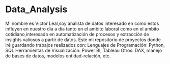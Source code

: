 # Data_Analysis
Mi nombre es Victor Leal,soy analista de datos interesado en como estos influyen en nuestro dia a dia tanto en el ambito laboral como en el ambito cotidiano,interesado en automatización de procesos y extracción de insights valiosos a partir de datos.
Este mi repositorio de proyectos donde iré guardando trabajos realizados con:
Lenguajes de Programación: Python, SQL
Herramientas de Visualización: Power BI, Tableau
Otros: DAX, manejo de bases de datos, modelos entidad-relación, etc.

